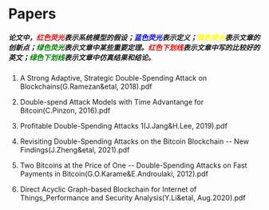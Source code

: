 # Papers
##### 论文中，<font color=Red>红色荧光</font>表示系统模型的假设；<font color = Blue>蓝色荧光</font>表示定义；<font color=Yellow>黄色荧光</font>表示文章的创新点；<font color=Green>绿色荧光</font>表示文章中某些重要定理。<font color=Red>红色下划线</font>表示文章中写的比较好的英文；<font color=Green>绿色下划线</font>表示文章中仿真结果和结论。

1. A Strong Adaptive, Strategic Double-Spending Attack on Blockchains(G.Ramezan&etal, 2018).pdf

2. Double-spend Attack Models with Time Advantange for Bitcoin(C.Pinzon, 2016).pdf

3. Profitable Double-Spending Attacks 1(J.Jang&H.Lee, 2019).pdf

4. Revisiting Double-Spending Attacks on the Bitcoin Blockchain -- New Findings(J.Zheng&etal, 2021).pdf

5. Two Bitcoins at the Price of One -- Double-Spending Attacks on Fast Payments in Bitcoin(G.O.Karame&E.Androulaki, 2012).pdf

6. Direct Acyclic Graph-based Blockchain for Internet of Things_Performance and Security Analysis(Y.Li&etal, Aug.2020).pdf
